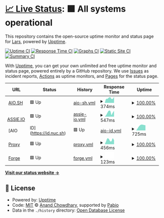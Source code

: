 # [📈 Live Status](https://demo.upptime.js.org): <!--live status--> **🟩 All systems operational**

This repository contains the open-source uptime monitor and status page for [Lars](https://aio.sh), powered by [Upptime](https://github.com/upptime/upptime).

[![Uptime CI](https://github.com/larsassink/status/workflows/Uptime%20CI/badge.svg)](https://github.com/larsassink/status/actions?query=workflow%3A%22Uptime+CI%22)
[![Response Time CI](https://github.com/larsassink/status/workflows/Response%20Time%20CI/badge.svg)](https://github.com/larsassink/status/actions?query=workflow%3A%22Response+Time+CI%22)
[![Graphs CI](https://github.com/larsassink/status/workflows/Graphs%20CI/badge.svg)](https://github.com/larsassink/status/actions?query=workflow%3A%22Graphs+CI%22)
[![Static Site CI](https://github.com/larsassink/status/workflows/Static%20Site%20CI/badge.svg)](https://github.com/larsassink/status/actions?query=workflow%3A%22Static+Site+CI%22)
[![Summary CI](https://github.com/larsassink/status/workflows/Summary%20CI/badge.svg)](https://github.com/larsassink/status/actions?query=workflow%3A%22Summary+CI%22)

With [Upptime](https://upptime.js.org), you can get your own unlimited and free uptime monitor and status page, powered entirely by a GitHub repository. We use [Issues](https://github.com/larsassink/status/issues) as incident reports, [Actions](https://github.com/larsassink/status/actions) as uptime monitors, and [Pages](https://demo.upptime.js.org) for the status page.

<!--start: status pages-->
<!-- This summary is generated by Upptime (https://github.com/upptime/upptime) -->
<!-- Do not edit this manually, your changes will be overwritten -->
<!-- prettier-ignore -->
| URL | Status | History | Response Time | Uptime |
| --- | ------ | ------- | ------------- | ------ |
| <img alt="" src="https://icons.duckduckgo.com/ip3/aio.sh.ico" height="13"> [AIO.SH](https://aio.sh) | 🟩 Up | [aio-sh.yml](https://github.com/larsassink/status/commits/HEAD/history/aio-sh.yml) | <details><summary><img alt="Response time graph" src="./graphs/aio-sh/response-time-week.png" height="20"> 374ms</summary><br><a href="https://larsassink.github.io/status/history/aio-sh"><img alt="Response time 374" src="https://img.shields.io/endpoint?url=https%3A%2F%2Fraw.githubusercontent.com%2Flarsassink%2Fstatus%2FHEAD%2Fapi%2Faio-sh%2Fresponse-time.json"></a><br><a href="https://larsassink.github.io/status/history/aio-sh"><img alt="24-hour response time 374" src="https://img.shields.io/endpoint?url=https%3A%2F%2Fraw.githubusercontent.com%2Flarsassink%2Fstatus%2FHEAD%2Fapi%2Faio-sh%2Fresponse-time-day.json"></a><br><a href="https://larsassink.github.io/status/history/aio-sh"><img alt="7-day response time 374" src="https://img.shields.io/endpoint?url=https%3A%2F%2Fraw.githubusercontent.com%2Flarsassink%2Fstatus%2FHEAD%2Fapi%2Faio-sh%2Fresponse-time-week.json"></a><br><a href="https://larsassink.github.io/status/history/aio-sh"><img alt="30-day response time 374" src="https://img.shields.io/endpoint?url=https%3A%2F%2Fraw.githubusercontent.com%2Flarsassink%2Fstatus%2FHEAD%2Fapi%2Faio-sh%2Fresponse-time-month.json"></a><br><a href="https://larsassink.github.io/status/history/aio-sh"><img alt="1-year response time 374" src="https://img.shields.io/endpoint?url=https%3A%2F%2Fraw.githubusercontent.com%2Flarsassink%2Fstatus%2FHEAD%2Fapi%2Faio-sh%2Fresponse-time-year.json"></a></details> | <details><summary><a href="https://larsassink.github.io/status/history/aio-sh">100.00%</a></summary><a href="https://larsassink.github.io/status/history/aio-sh"><img alt="All-time uptime 100.00%" src="https://img.shields.io/endpoint?url=https%3A%2F%2Fraw.githubusercontent.com%2Flarsassink%2Fstatus%2FHEAD%2Fapi%2Faio-sh%2Fuptime.json"></a><br><a href="https://larsassink.github.io/status/history/aio-sh"><img alt="24-hour uptime 100.00%" src="https://img.shields.io/endpoint?url=https%3A%2F%2Fraw.githubusercontent.com%2Flarsassink%2Fstatus%2FHEAD%2Fapi%2Faio-sh%2Fuptime-day.json"></a><br><a href="https://larsassink.github.io/status/history/aio-sh"><img alt="7-day uptime 100.00%" src="https://img.shields.io/endpoint?url=https%3A%2F%2Fraw.githubusercontent.com%2Flarsassink%2Fstatus%2FHEAD%2Fapi%2Faio-sh%2Fuptime-week.json"></a><br><a href="https://larsassink.github.io/status/history/aio-sh"><img alt="30-day uptime 100.00%" src="https://img.shields.io/endpoint?url=https%3A%2F%2Fraw.githubusercontent.com%2Flarsassink%2Fstatus%2FHEAD%2Fapi%2Faio-sh%2Fuptime-month.json"></a><br><a href="https://larsassink.github.io/status/history/aio-sh"><img alt="1-year uptime 100.00%" src="https://img.shields.io/endpoint?url=https%3A%2F%2Fraw.githubusercontent.com%2Flarsassink%2Fstatus%2FHEAD%2Fapi%2Faio-sh%2Fuptime-year.json"></a></details>
| <img alt="" src="https://icons.duckduckgo.com/ip3/assie.io.ico" height="13"> [ASSIE.IO](https://assie.io) | 🟩 Up | [assie-io.yml](https://github.com/larsassink/status/commits/HEAD/history/assie-io.yml) | <details><summary><img alt="Response time graph" src="./graphs/assie-io/response-time-week.png" height="20"> 547ms</summary><br><a href="https://larsassink.github.io/status/history/assie-io"><img alt="Response time 547" src="https://img.shields.io/endpoint?url=https%3A%2F%2Fraw.githubusercontent.com%2Flarsassink%2Fstatus%2FHEAD%2Fapi%2Fassie-io%2Fresponse-time.json"></a><br><a href="https://larsassink.github.io/status/history/assie-io"><img alt="24-hour response time 547" src="https://img.shields.io/endpoint?url=https%3A%2F%2Fraw.githubusercontent.com%2Flarsassink%2Fstatus%2FHEAD%2Fapi%2Fassie-io%2Fresponse-time-day.json"></a><br><a href="https://larsassink.github.io/status/history/assie-io"><img alt="7-day response time 547" src="https://img.shields.io/endpoint?url=https%3A%2F%2Fraw.githubusercontent.com%2Flarsassink%2Fstatus%2FHEAD%2Fapi%2Fassie-io%2Fresponse-time-week.json"></a><br><a href="https://larsassink.github.io/status/history/assie-io"><img alt="30-day response time 547" src="https://img.shields.io/endpoint?url=https%3A%2F%2Fraw.githubusercontent.com%2Flarsassink%2Fstatus%2FHEAD%2Fapi%2Fassie-io%2Fresponse-time-month.json"></a><br><a href="https://larsassink.github.io/status/history/assie-io"><img alt="1-year response time 547" src="https://img.shields.io/endpoint?url=https%3A%2F%2Fraw.githubusercontent.com%2Flarsassink%2Fstatus%2FHEAD%2Fapi%2Fassie-io%2Fresponse-time-year.json"></a></details> | <details><summary><a href="https://larsassink.github.io/status/history/assie-io">100.00%</a></summary><a href="https://larsassink.github.io/status/history/assie-io"><img alt="All-time uptime 100.00%" src="https://img.shields.io/endpoint?url=https%3A%2F%2Fraw.githubusercontent.com%2Flarsassink%2Fstatus%2FHEAD%2Fapi%2Fassie-io%2Fuptime.json"></a><br><a href="https://larsassink.github.io/status/history/assie-io"><img alt="24-hour uptime 100.00%" src="https://img.shields.io/endpoint?url=https%3A%2F%2Fraw.githubusercontent.com%2Flarsassink%2Fstatus%2FHEAD%2Fapi%2Fassie-io%2Fuptime-day.json"></a><br><a href="https://larsassink.github.io/status/history/assie-io"><img alt="7-day uptime 100.00%" src="https://img.shields.io/endpoint?url=https%3A%2F%2Fraw.githubusercontent.com%2Flarsassink%2Fstatus%2FHEAD%2Fapi%2Fassie-io%2Fuptime-week.json"></a><br><a href="https://larsassink.github.io/status/history/assie-io"><img alt="30-day uptime 100.00%" src="https://img.shields.io/endpoint?url=https%3A%2F%2Fraw.githubusercontent.com%2Flarsassink%2Fstatus%2FHEAD%2Fapi%2Fassie-io%2Fuptime-month.json"></a><br><a href="https://larsassink.github.io/status/history/assie-io"><img alt="1-year uptime 100.00%" src="https://img.shields.io/endpoint?url=https%3A%2F%2Fraw.githubusercontent.com%2Flarsassink%2Fstatus%2FHEAD%2Fapi%2Fassie-io%2Fuptime-year.json"></a></details>
| <img alt="" src="https://icons.duckduckgo.com/ip3/id.nuc.sh.ico" height="13"> [AIO | ID](https://id.nuc.sh) | 🟩 Up | [aio-id.yml](https://github.com/larsassink/status/commits/HEAD/history/aio-id.yml) | <details><summary><img alt="Response time graph" src="./graphs/aio-id/response-time-week.png" height="20"> 725ms</summary><br><a href="https://larsassink.github.io/status/history/aio-id"><img alt="Response time 725" src="https://img.shields.io/endpoint?url=https%3A%2F%2Fraw.githubusercontent.com%2Flarsassink%2Fstatus%2FHEAD%2Fapi%2Faio-id%2Fresponse-time.json"></a><br><a href="https://larsassink.github.io/status/history/aio-id"><img alt="24-hour response time 725" src="https://img.shields.io/endpoint?url=https%3A%2F%2Fraw.githubusercontent.com%2Flarsassink%2Fstatus%2FHEAD%2Fapi%2Faio-id%2Fresponse-time-day.json"></a><br><a href="https://larsassink.github.io/status/history/aio-id"><img alt="7-day response time 725" src="https://img.shields.io/endpoint?url=https%3A%2F%2Fraw.githubusercontent.com%2Flarsassink%2Fstatus%2FHEAD%2Fapi%2Faio-id%2Fresponse-time-week.json"></a><br><a href="https://larsassink.github.io/status/history/aio-id"><img alt="30-day response time 725" src="https://img.shields.io/endpoint?url=https%3A%2F%2Fraw.githubusercontent.com%2Flarsassink%2Fstatus%2FHEAD%2Fapi%2Faio-id%2Fresponse-time-month.json"></a><br><a href="https://larsassink.github.io/status/history/aio-id"><img alt="1-year response time 725" src="https://img.shields.io/endpoint?url=https%3A%2F%2Fraw.githubusercontent.com%2Flarsassink%2Fstatus%2FHEAD%2Fapi%2Faio-id%2Fresponse-time-year.json"></a></details> | <details><summary><a href="https://larsassink.github.io/status/history/aio-id">100.00%</a></summary><a href="https://larsassink.github.io/status/history/aio-id"><img alt="All-time uptime 100.00%" src="https://img.shields.io/endpoint?url=https%3A%2F%2Fraw.githubusercontent.com%2Flarsassink%2Fstatus%2FHEAD%2Fapi%2Faio-id%2Fuptime.json"></a><br><a href="https://larsassink.github.io/status/history/aio-id"><img alt="24-hour uptime 100.00%" src="https://img.shields.io/endpoint?url=https%3A%2F%2Fraw.githubusercontent.com%2Flarsassink%2Fstatus%2FHEAD%2Fapi%2Faio-id%2Fuptime-day.json"></a><br><a href="https://larsassink.github.io/status/history/aio-id"><img alt="7-day uptime 100.00%" src="https://img.shields.io/endpoint?url=https%3A%2F%2Fraw.githubusercontent.com%2Flarsassink%2Fstatus%2FHEAD%2Fapi%2Faio-id%2Fuptime-week.json"></a><br><a href="https://larsassink.github.io/status/history/aio-id"><img alt="30-day uptime 100.00%" src="https://img.shields.io/endpoint?url=https%3A%2F%2Fraw.githubusercontent.com%2Flarsassink%2Fstatus%2FHEAD%2Fapi%2Faio-id%2Fuptime-month.json"></a><br><a href="https://larsassink.github.io/status/history/aio-id"><img alt="1-year uptime 100.00%" src="https://img.shields.io/endpoint?url=https%3A%2F%2Fraw.githubusercontent.com%2Flarsassink%2Fstatus%2FHEAD%2Fapi%2Faio-id%2Fuptime-year.json"></a></details>
| <img alt="" src="https://icons.duckduckgo.com/ip3/prox.assie.io.ico" height="13"> [Proxy](https://prox.assie.io) | 🟩 Up | [proxy.yml](https://github.com/larsassink/status/commits/HEAD/history/proxy.yml) | <details><summary><img alt="Response time graph" src="./graphs/proxy/response-time-week.png" height="20"> 456ms</summary><br><a href="https://larsassink.github.io/status/history/proxy"><img alt="Response time 456" src="https://img.shields.io/endpoint?url=https%3A%2F%2Fraw.githubusercontent.com%2Flarsassink%2Fstatus%2FHEAD%2Fapi%2Fproxy%2Fresponse-time.json"></a><br><a href="https://larsassink.github.io/status/history/proxy"><img alt="24-hour response time 456" src="https://img.shields.io/endpoint?url=https%3A%2F%2Fraw.githubusercontent.com%2Flarsassink%2Fstatus%2FHEAD%2Fapi%2Fproxy%2Fresponse-time-day.json"></a><br><a href="https://larsassink.github.io/status/history/proxy"><img alt="7-day response time 456" src="https://img.shields.io/endpoint?url=https%3A%2F%2Fraw.githubusercontent.com%2Flarsassink%2Fstatus%2FHEAD%2Fapi%2Fproxy%2Fresponse-time-week.json"></a><br><a href="https://larsassink.github.io/status/history/proxy"><img alt="30-day response time 456" src="https://img.shields.io/endpoint?url=https%3A%2F%2Fraw.githubusercontent.com%2Flarsassink%2Fstatus%2FHEAD%2Fapi%2Fproxy%2Fresponse-time-month.json"></a><br><a href="https://larsassink.github.io/status/history/proxy"><img alt="1-year response time 456" src="https://img.shields.io/endpoint?url=https%3A%2F%2Fraw.githubusercontent.com%2Flarsassink%2Fstatus%2FHEAD%2Fapi%2Fproxy%2Fresponse-time-year.json"></a></details> | <details><summary><a href="https://larsassink.github.io/status/history/proxy">100.00%</a></summary><a href="https://larsassink.github.io/status/history/proxy"><img alt="All-time uptime 100.00%" src="https://img.shields.io/endpoint?url=https%3A%2F%2Fraw.githubusercontent.com%2Flarsassink%2Fstatus%2FHEAD%2Fapi%2Fproxy%2Fuptime.json"></a><br><a href="https://larsassink.github.io/status/history/proxy"><img alt="24-hour uptime 100.00%" src="https://img.shields.io/endpoint?url=https%3A%2F%2Fraw.githubusercontent.com%2Flarsassink%2Fstatus%2FHEAD%2Fapi%2Fproxy%2Fuptime-day.json"></a><br><a href="https://larsassink.github.io/status/history/proxy"><img alt="7-day uptime 100.00%" src="https://img.shields.io/endpoint?url=https%3A%2F%2Fraw.githubusercontent.com%2Flarsassink%2Fstatus%2FHEAD%2Fapi%2Fproxy%2Fuptime-week.json"></a><br><a href="https://larsassink.github.io/status/history/proxy"><img alt="30-day uptime 100.00%" src="https://img.shields.io/endpoint?url=https%3A%2F%2Fraw.githubusercontent.com%2Flarsassink%2Fstatus%2FHEAD%2Fapi%2Fproxy%2Fuptime-month.json"></a><br><a href="https://larsassink.github.io/status/history/proxy"><img alt="1-year uptime 100.00%" src="https://img.shields.io/endpoint?url=https%3A%2F%2Fraw.githubusercontent.com%2Flarsassink%2Fstatus%2FHEAD%2Fapi%2Fproxy%2Fuptime-year.json"></a></details>
| <img alt="" src="https://icons.duckduckgo.com/ip3/null.ico" height="13"> [Forge](195.201.193.211) | 🟩 Up | [forge.yml](https://github.com/larsassink/status/commits/HEAD/history/forge.yml) | <details><summary><img alt="Response time graph" src="./graphs/forge/response-time-week.png" height="20"> 123ms</summary><br><a href="https://larsassink.github.io/status/history/forge"><img alt="Response time 123" src="https://img.shields.io/endpoint?url=https%3A%2F%2Fraw.githubusercontent.com%2Flarsassink%2Fstatus%2FHEAD%2Fapi%2Fforge%2Fresponse-time.json"></a><br><a href="https://larsassink.github.io/status/history/forge"><img alt="24-hour response time 123" src="https://img.shields.io/endpoint?url=https%3A%2F%2Fraw.githubusercontent.com%2Flarsassink%2Fstatus%2FHEAD%2Fapi%2Fforge%2Fresponse-time-day.json"></a><br><a href="https://larsassink.github.io/status/history/forge"><img alt="7-day response time 123" src="https://img.shields.io/endpoint?url=https%3A%2F%2Fraw.githubusercontent.com%2Flarsassink%2Fstatus%2FHEAD%2Fapi%2Fforge%2Fresponse-time-week.json"></a><br><a href="https://larsassink.github.io/status/history/forge"><img alt="30-day response time 123" src="https://img.shields.io/endpoint?url=https%3A%2F%2Fraw.githubusercontent.com%2Flarsassink%2Fstatus%2FHEAD%2Fapi%2Fforge%2Fresponse-time-month.json"></a><br><a href="https://larsassink.github.io/status/history/forge"><img alt="1-year response time 123" src="https://img.shields.io/endpoint?url=https%3A%2F%2Fraw.githubusercontent.com%2Flarsassink%2Fstatus%2FHEAD%2Fapi%2Fforge%2Fresponse-time-year.json"></a></details> | <details><summary><a href="https://larsassink.github.io/status/history/forge">100.00%</a></summary><a href="https://larsassink.github.io/status/history/forge"><img alt="All-time uptime 100.00%" src="https://img.shields.io/endpoint?url=https%3A%2F%2Fraw.githubusercontent.com%2Flarsassink%2Fstatus%2FHEAD%2Fapi%2Fforge%2Fuptime.json"></a><br><a href="https://larsassink.github.io/status/history/forge"><img alt="24-hour uptime 100.00%" src="https://img.shields.io/endpoint?url=https%3A%2F%2Fraw.githubusercontent.com%2Flarsassink%2Fstatus%2FHEAD%2Fapi%2Fforge%2Fuptime-day.json"></a><br><a href="https://larsassink.github.io/status/history/forge"><img alt="7-day uptime 100.00%" src="https://img.shields.io/endpoint?url=https%3A%2F%2Fraw.githubusercontent.com%2Flarsassink%2Fstatus%2FHEAD%2Fapi%2Fforge%2Fuptime-week.json"></a><br><a href="https://larsassink.github.io/status/history/forge"><img alt="30-day uptime 100.00%" src="https://img.shields.io/endpoint?url=https%3A%2F%2Fraw.githubusercontent.com%2Flarsassink%2Fstatus%2FHEAD%2Fapi%2Fforge%2Fuptime-month.json"></a><br><a href="https://larsassink.github.io/status/history/forge"><img alt="1-year uptime 100.00%" src="https://img.shields.io/endpoint?url=https%3A%2F%2Fraw.githubusercontent.com%2Flarsassink%2Fstatus%2FHEAD%2Fapi%2Fforge%2Fuptime-year.json"></a></details>

<!--end: status pages-->

[**Visit our status website →**](https://demo.upptime.js.org)

## 📄 License

- Powered by: [Upptime](https://github.com/upptime/upptime)
- Code: [MIT](./LICENSE) © [Anand Chowdhary](https://anandchowdhary.com), supported by [Pabio](https://pabio.com)
- Data in the `./history` directory: [Open Database License](https://opendatacommons.org/licenses/odbl/1-0/)
